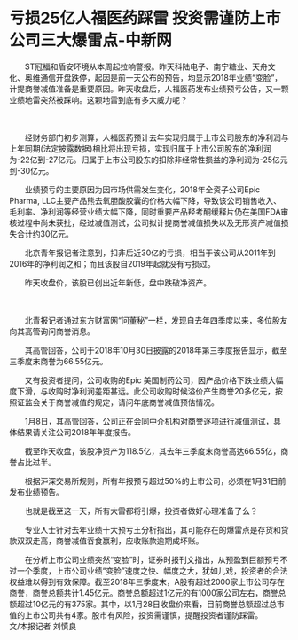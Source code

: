 # 亏损25亿人福医药踩雷 投资需谨防上市公司三大爆雷点-中新网

　　ST冠福和盾安环境从本周起拉响警报。昨天科陆电子、南宁糖业、天舟文化、奥维通信开盘跌停，起因是前一天公布的预告，均显示2018年业绩“变脸”，计提商誉减值准备是重要原因。昨天收盘后，人福医药发布业绩预亏公告，又一颗业绩地雷突然被踩响。这颗地雷到底有多大威力呢？

　

　　经财务部门初步测算，人福医药预计去年实现归属于上市公司股东的净利润与上年同期(法定披露数据)相比将出现亏损，实现归属于上市公司股东的净利润为-22亿到-27亿元。归属于上市公司股东的扣除非经常性损益的净利润为-25亿元到-30亿元。

　　业绩预亏的主要原因为因市场供需发生变化，2018年全资子公司Epic Pharma, LLC主要产品熊去氧胆酸胶囊的价格大幅下降，导致该公司销售收入、毛利率、净利润等经营业绩大幅下降，同时重要产品羟考酮缓释片仍在美国FDA审核过程中尚未获批，经过减值测试，公司拟计提商誉减值损失以及无形资产减值损失合计约30亿元。

　　北京青年报记者注意到，扣非后近30亿的亏损，相当于该公司从2011年到2016年的净利润之和；而且该股自2019年起就没有亏损过。

　　昨天收盘价，该股已创出近年新低，盘中跌破净资产。

　　

　　北青报记者通过东方财富网“问董秘”一栏，发现自去年四季度以来，多位股友向其高管询问商誉消息。

　　其高管回答，公司于2018年10月30日披露的2018年第三季度报告显示，截至三季度末商誉为66.55亿元。

　　又有投资者提问，公司收购的Epic 美国制药公司，因产品价格下跌业绩大幅度下滑，与收购时净利润差距甚远。此公司收购时候溢价产生商誉20多亿元，按照证监会关于商誉减值的规定，请问年底商誉减值预估情况。

　　1月8日，其高管回答，公司正在会同中介机构对商誉逐项进行减值测试，具体结果请关注公司2018年年度报告。

　　截至昨天收盘，该股净资产为118.5亿，其去年三季度末商誉高达66.55亿，商誉占比过半。

　　根据沪深交易所规则，所有年报预亏超过50%的上市公司，必须在1月31日前发布业绩预告。

　　也就是截至这一天，所有大雷都将引爆，投资者做好心理准备了么？

　　专业人士针对去年业绩十大预亏王分析指出，其可能存在的爆雷点是存货和贷款双双走高，商誉减值吞食赢利，应收账款逾期成坏账。

　　在分析上市公司业绩突然“变脸”时，证券时报刊文指出，从预盈到巨额预亏不过一个季度，上市公司业绩“变脸”速度之快、幅度之大，犹如儿戏，投资者的合法权益难以得到有效保障。截至2018年三季度末，A股有超过2000家上市公司存在商誉，商誉总额共计1.45亿元。商誉总额超过1亿元的有1000家公司左右，商誉总额超过10亿元的有375家。其中，以1月28日收盘价来看，目前商誉总额超过总市值的上市公司共有4家。股市有风险，投资需谨慎，提醒投资者谨防踩雷。　　　　　文/本报记者 刘慎良

